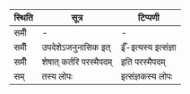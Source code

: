 | स्थिति | सूत्र | टिप्पणी |
| ----- | ------- | ------ |
| समीँ | - | - |
| समीँ | उपदेशेऽजनुनासिक इत् | ईँ-इत्यस्य इत्संज्ञा |
| समीँ | शेषात् कर्तरि परस्मैपदम् | इति परस्मैपदम् |
| सम् | तस्य लोपः | इत्संज्ञकस्य लोपः |
